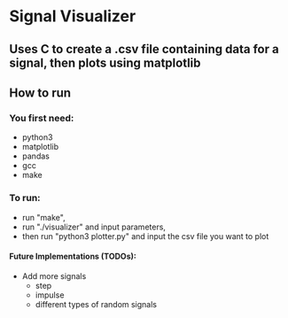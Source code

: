 # Signal Visualizer
## Uses C to create a .csv file containing data for a signal, then plots using matplotlib 

## How to run
### You first need:
- python3
- matplotlib
- pandas
- gcc
- make

### To run:
- run "make",
- run "./visualizer" and input parameters,
- then run "python3 plotter.py" and input the csv file you want to plot

#### Future Implementations (TODOs):
- Add more signals
	- step
	- impulse
	- different types of random signals
